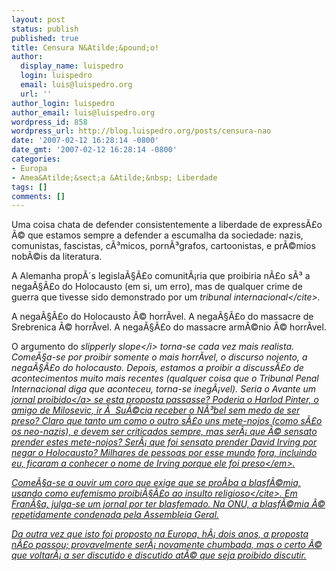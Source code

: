 ```yaml
---
layout: post
status: publish
published: true
title: Censura N&Atilde;&pound;o!
author:
  display_name: luispedro
  login: luispedro
  email: luis@luispedro.org
  url: ''
author_login: luispedro
author_email: luis@luispedro.org
wordpress_id: 858
wordpress_url: http://blog.luispedro.org/posts/censura-nao
date: '2007-02-12 16:28:14 -0800'
date_gmt: '2007-02-12 16:28:14 -0800'
categories:
- Europa
- Amea&Atilde;&sect;a &Atilde;&nbsp; Liberdade
tags: []
comments: []
---
```

<p>Uma coisa chata de defender consistentemente a liberdade de express&Atilde;&pound;o &Atilde;&copy; que estamos sempre a defender a escumalha da sociedade: nazis, comunistas, fascistas, c&Atilde;&sup3;micos, porn&Atilde;&sup3;grafos, cartoonistas, e pr&Atilde;&copy;mios nob&Atilde;&copy;is da literatura.
<p>A Alemanha prop&Atilde;&acute;s legisla&Atilde;&sect;&Atilde;&pound;o comunit&Atilde;&iexcl;ria que proibiria n&Atilde;&pound;o s&Atilde;&sup3; a nega&Atilde;&sect;&Atilde;&pound;o do Holocausto (em si, um erro), mas de qualquer crime de guerra que tivesse sido demonstrado por um <cite>tribunal internacional<&#47;cite>.
<p>A nega&Atilde;&sect;&Atilde;&pound;o do Holocausto &Atilde;&copy; horr&Atilde;&shy;vel. A nega&Atilde;&sect;&Atilde;&pound;o do massacre de Srebrenica &Atilde;&copy; horr&Atilde;&shy;vel. A nega&Atilde;&sect;&Atilde;&pound;o do massacre arm&Atilde;&copy;nio &Atilde;&copy; horr&Atilde;&shy;vel.
<p>O argumento do <i>slipperly slope<&#47;i> torna-se cada vez mais realista. Come&Atilde;&sect;a-se por proibir somente o mais horr&Atilde;&shy;vel, o discurso nojento, a nega&Atilde;&sect;&Atilde;&pound;o do holocausto. Depois, estamos a proibir a discuss&Atilde;&pound;o de acontecimentos muito mais recentes (qualquer coisa que o Tribunal Penal Internacional diga que aconteceu, torna-se ineg&Atilde;&iexcl;vel). Seria o Avante um <a href="http:&#47;&#47;blog.luispedro.org&#47;posts&#47;isto-e-a-gozar-infelizmente-nao">jornal proibido<&#47;a> se esta proposta passasse? Poderia o Harlod Pinter, o amigo de Milosevic, ir &Atilde;&nbsp; Su&Atilde;&copy;cia receber o N&Atilde;&sup3;bel sem medo de ser preso? Claro que tanto um como o outro s&Atilde;&pound;o uns mete-nojos (como s&Atilde;&pound;o os neo-nazis), e devem ser criticados sempre, mas ser&Atilde;&iexcl; que &Atilde;&copy; sensato prender estes mete-nojos? Ser&Atilde;&iexcl; que foi sensato prender David Irving por negar o Holocausto? Milhares de pessoas por esse mundo fora, incluindo eu, ficaram a conhecer o nome de Irving <em>porque ele foi preso<&#47;em>.
<p>Come&Atilde;&sect;a-se a ouvir um coro que exige que se pro&Atilde;&shy;ba a blasf&Atilde;&copy;mia, usando como eufemismo <cite>proibi&Atilde;&sect;&Atilde;&pound;o ao insulto religioso<&#47;cite>. Em Fran&Atilde;&sect;a, julga-se um jornal por ter blasfemado. Na ONU, a blasf&Atilde;&copy;mia &Atilde;&copy; repetidamente condenada pela Assembleia Geral.
<p>Da outra vez que isto foi proposto na Europa, h&Atilde;&iexcl; dois anos, a proposta n&Atilde;&pound;o passou; provavelmente ser&Atilde;&iexcl; novamente chumbada, mas o certo &Atilde;&copy; que voltar&Atilde;&iexcl; a ser discutido e discutido at&Atilde;&copy; que seja proibido discutir.</p>
